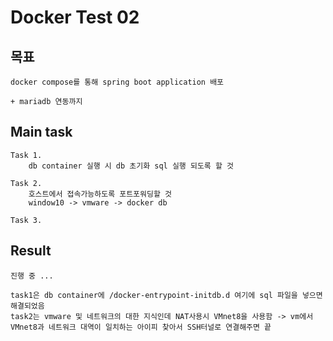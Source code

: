 # Docker Test 02
## 목표
```
docker compose를 통해 spring boot application 배포 

+ mariadb 연동까지 
```
## Main task
```
Task 1. 
    db container 실행 시 db 초기화 sql 실행 되도록 할 것

Task 2.
    호스트에서 접속가능하도록 포트포워딩할 것
    window10 -> vmware -> docker db

Task 3.

```

## Result
```
진행 중 ...

task1은 db container에 /docker-entrypoint-initdb.d 여기에 sql 파일을 넣으면 해결되었음
task2는 vmware 및 네트워크의 대한 지식인데 NAT사용시 VMnet8을 사용함 -> vm에서 VMnet8과 네트워크 대역이 일치하는 아이피 찾아서 SSH터널로 연결해주면 끝
``` 